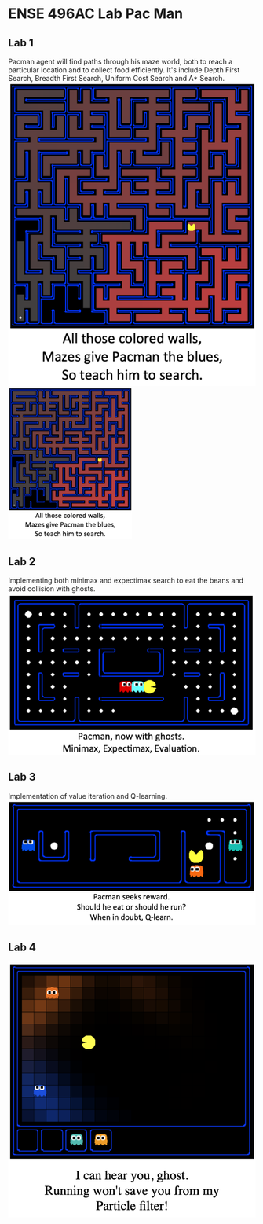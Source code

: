 # ENSE 496AC Lab Pac Man
 
## Lab 1

Pacman agent will find paths through his maze world, both to reach a particular location and to collect food efficiently.
It's include Depth First Search, Breadth First Search, Uniform Cost Search and A* Search.
![](https://github.com/Nick-liu666/ENSE-496AC-Lab-Pac-Man/blob/main/lab1.png)
<img src="https://github.com/Nick-liu666/ENSE-496AC-Lab-Pac-Man/blob/main/lab1.png"  width="50%">

## Lab 2

Implementing both minimax and expectimax search to eat the beans and avoid collision with ghosts.
![](https://github.com/Nick-liu666/ENSE-496AC-Lab-Pac-Man/blob/main/lab2.png)

## Lab 3

Implementation of value iteration and Q-learning. 
![](https://github.com/Nick-liu666/ENSE-496AC-Lab-Pac-Man/blob/main/lab3.png)

## Lab 4
![](https://github.com/Nick-liu666/ENSE-496AC-Lab-Pac-Man/blob/main/lab4.png)

